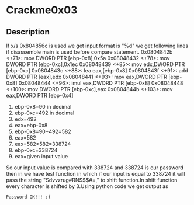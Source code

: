 # Crackme0x03
## Description

If x/s 0x804856c is used we get input format is "%d" we get following lines if disassemble main is used before compare statement.
   0x0804842b <+71>:	mov    DWORD PTR [ebp-0x8],0x5a
   0x08048432 <+78>:	mov    DWORD PTR [ebp-0xc],0x1ec
   0x08048439 <+85>:	mov    edx,DWORD PTR [ebp-0xc]
   0x0804843c <+88>:	lea    eax,[ebp-0x8]
   0x0804843f <+91>:	add    DWORD PTR [eax],edx
   0x08048441 <+93>:	mov    eax,DWORD PTR [ebp-0x8]
   0x08048444 <+96>:	imul   eax,DWORD PTR [ebp-0x8]
   0x08048448 <+100>:	mov    DWORD PTR [ebp-0xc],eax
   0x0804844b <+103>:	mov    eax,DWORD PTR [ebp-0x4]

1. ebp-0x8=90 in decimal
2. ebp-0xc=492 in decimal
3. edx=492
4. eax=ebp-0x8
5. ebp-0x8=90+492=582
6. eax=582
7. eax=582*582=338724
8. ebp-0xc=338724
9. eax=given input value

So our input value is compared with 338724 and 338724 is our password then in we have test function in which if our input is equal to 338724 it will pass the string "Sdvvzrug#RN$$$#=," to shift function.In shift function every character is shifted by 3.Using python code we get output as 
```
Password OK!!! :)
```
